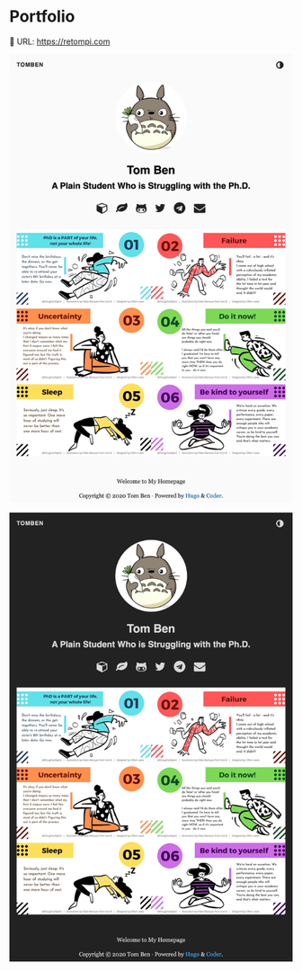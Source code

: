 # Portfolio

🔗 URL: https://retompi.com

![screenshot-day](static/images/screenshot-day.png)

![screenshot-night](static/images/screenshot-night.png)
